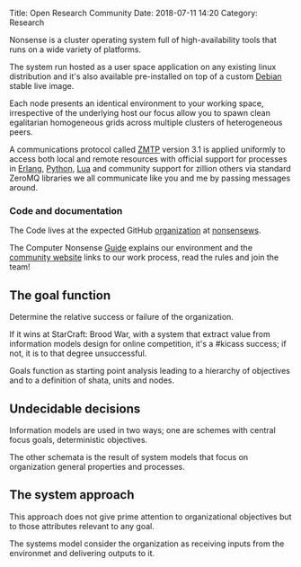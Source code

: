 Title: Open Research Community
Date: 2018-07-11 14:20
Category: Research

Nonsense is a cluster operating system full of high-availability tools that runs on a wide variety of platforms.

The system run hosted as a user space application on any existing linux distribution and it's also available pre-installed on top of a custom [Debian](https://debian.org) stable live image.

Each node presents an identical environment to your working space, irrespective of the underlying host our focus allow you to spawn clean egalitarian homogeneous grids across multiple clusters of heterogeneous peers.

A communications protocol called [ZMTP](http://zmtp.org) version 3.1 is applied uniformly to access both local and remote resources with official support for processes in [Erlang](http://www.erlang.org/), [Python](https://www.python.org/), [Lua](https://lua.org) and community support for zillion others via standard ZeroMQ libraries we all communicate like you and me by passing messages around.

### Code and documentation

The Code lives at the expected GitHub [organization](https://github.com/nonsensews) at [nonsensews](https://github.com/nonsensews).

The Computer Nonsense [Guide](https://github.com/nonsensews/guide/wiki) explains our environment and the [community website](https://nonsense.ws) links to our work process, read the rules and join the team!

## The goal function

Determine the relative success or failure of the organization.

If it wins at StarCraft: Brood War, with a system that extract value from information models design for online competition, it's a #kicass success; if not, it is to that degree unsuccessful.

Goals function as starting point analysis leading to a hierarchy of objectives and to a definition of shata, units and nodes.

## Undecidable decisions

Information models are used in two ways; one are schemes with central focus goals, deterministic objectives.

The other schemata is the result of system models that focus on organization general properties and processes.

## The system approach

This approach does not give prime attention to organizational objectives but to those attributes relevant to any goal.

The systems model consider the organization as receiving inputs from the environmet and delivering outputs to it.
